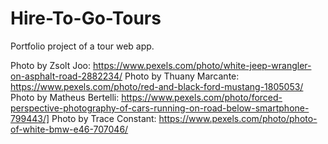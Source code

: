 # Hire-To-Go-Tours
Portfolio project of a tour web app. 



Photo by Zsolt Joo: https://www.pexels.com/photo/white-jeep-wrangler-on-asphalt-road-2882234/
Photo by Thuany Marcante: https://www.pexels.com/photo/red-and-black-ford-mustang-1805053/
Photo by Matheus Bertelli: https://www.pexels.com/photo/forced-perspective-photography-of-cars-running-on-road-below-smartphone-799443/]
Photo by Trace Constant: https://www.pexels.com/photo/photo-of-white-bmw-e46-707046/
